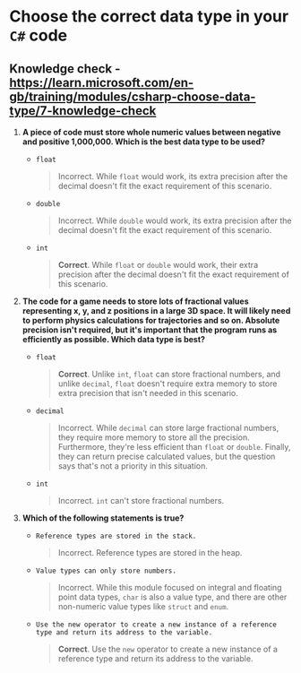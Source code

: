 # Choose the correct data type in your `C#` code

## Knowledge check - <https://learn.microsoft.com/en-gb/training/modules/csharp-choose-data-type/7-knowledge-check>

1. **A piece of code must store whole numeric values between negative and positive 1,000,000. Which is the best data type to be used?**

   - `float`
     > Incorrect. While `float` would work, its extra precision after the decimal doesn't fit the exact requirement of this scenario.
   - `double`
     > Incorrect. While `double` would work, its extra precision after the decimal doesn't fit the exact requirement of this scenario.
   - `int`
     > **Correct**. While `float` or `double` would work, their extra precision after the decimal doesn't fit the exact requirement of this scenario.

2. **The code for a game needs to store lots of fractional values representing x, y, and z positions in a large 3D space. It will likely need to perform physics calculations for trajectories and so on. Absolute precision isn't required, but it's important that the program runs as efficiently as possible. Which data type is best?**

   - `float`
     > **Correct**. Unlike `int`, `float` can store fractional numbers, and unlike `decimal`, `float` doesn't require extra memory to store extra precision that isn't needed in this scenario.
   - `decimal`
     > Incorrect. While `decimal` can store large fractional numbers, they require more memory to store all the precision. Furthermore, they're less efficient than `float` or `double`. Finally, they can return precise calculated values, but the question says that's not a priority in this situation.
   - `int`
     > Incorrect. `int` can't store fractional numbers.

3. **Which of the following statements is true?**

   - `Reference types are stored in the stack.`
     > Incorrect. Reference types are stored in the heap.
   - `Value types can only store numbers.`
     > Incorrect. While this module focused on integral and floating point data types, `char` is also a value type, and there are other non-numeric value types like `struct` and `enum`.
   - `Use the new operator to create a new instance of a reference type and return its address to the variable.`
     > **Correct**. Use the `new` operator to create a new instance of a reference type and return its address to the variable.
